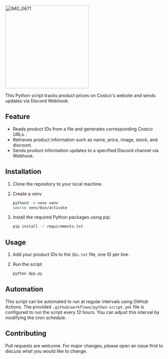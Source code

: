 <img width="263" alt="IMG_0671" src="https://github.com/aransaseelan/CostcoPriceTracker/assets/56369881/978e075d-e947-40bc-a8fd-45c90697cc52">

This Python script tracks product prices on Costco's website and sends updates via Discord Webhook.

## Feature

- Reads product IDs from a file and generates corresponding Costco URLs.
- Retrieves product information such as name, price, image, stock, and discount.
- Sends product information updates to a specified Discord channel via Webhook.

## Installation

1. Clone the repository to your local machine.
2. Create a venv 
    ```sh
    python3 -m venv venv
    source venv/bin/activate
   ```
3. Install the required Python packages using pip:

    ```sh
    pip install -r requirements.txt
    ```

## Usage

1. Add your product IDs to the `IDs.txt` file, one ID per line.
2. Run the script

    ```sh
    python App.py
    ```

## Automation

This script can be automated to run at regular intervals using GitHub Actions. The provided `.github/workflows/python-script.yml` file is configured to run the script every 12 hours. You can adjust this interval by modifying the cron schedule.

## Contributing

Pull requests are welcome. For major changes, please open an issue first to discuss what you would like to change.
